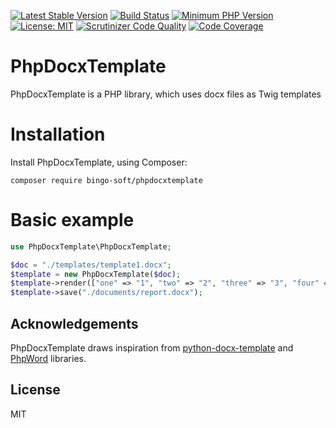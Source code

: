 [![Latest Stable Version](https://poser.pugx.org/bingo-soft/phpdocxtemplate/v/stable.png)](https://packagist.org/packages/bingo-soft/phpdocxtemplate)
[![Build Status](https://travis-ci.org/bingo-soft/phpdocxtemplate.png?branch=master)](https://travis-ci.org/bingo-soft/phpdocxtemplate)
[![Minimum PHP Version](https://img.shields.io/badge/php-%3E%3D%207.4-8892BF.svg)](https://php.net/)
[![License: MIT](https://img.shields.io/badge/License-MIT-green.svg)](https://opensource.org/licenses/MIT)
[![Scrutinizer Code Quality](https://scrutinizer-ci.com/g/bingo-soft/phpdocxtemplate/badges/quality-score.png?b=master)](https://scrutinizer-ci.com/g/bingo-soft/phpdocxtemplate/?branch=master)
[![Code Coverage](https://scrutinizer-ci.com/g/bingo-soft/phpdocxtemplate/badges/coverage.png?b=master)](https://scrutinizer-ci.com/g/bingo-soft/phpdocxtemplate/?branch=master)

# PhpDocxTemplate

PhpDocxTemplate is a PHP library, which uses docx files as Twig templates

# Installation

Install PhpDocxTemplate, using Composer:

```
composer require bingo-soft/phpdocxtemplate
```

# Basic example

```php
use PhpDocxTemplate\PhpDocxTemplate;

$doc = "./templates/template1.docx";
$template = new PhpDocxTemplate($doc);
$template->render(["one" => "1", "two" => "2", "three" => "3", "four" => "4"]);
$template->save("./documents/report.docx");
```

## Acknowledgements

PhpDocxTemplate draws inspiration from [python-docx-template](https://github.com/elapouya/python-docx-template) and [PhpWord](https://github.com/PHPOffice/PHPWord) libraries.

## License

MIT
